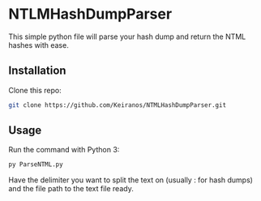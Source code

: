 # NTLMHashDumpParser

This simple python file will parse your hash dump and return the NTML hashes with ease.

## Installation

Clone this repo: 

```bash
git clone https://github.com/Keiranos/NTMLHashDumpParser.git
```

## Usage

Run the command with Python 3:

```bash
py ParseNTML.py
```

Have the delimiter you want to split the text on (usually : for hash dumps) and the file path to the text file ready.
